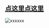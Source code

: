 ## [点这里点这里](https://zhuanlan.zhihu.com/p/28650879)


![xxxxxx](http://7xntdk.com1.z0.glb.clouddn.com/11.jpg)